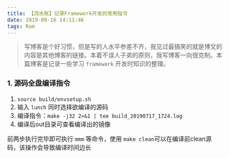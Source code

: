 ```yaml
---
title: 【流水账】记录Framework开发的常用指令
date: 2019-08-16 14:11:46
tags: Rom
---
```


> 写博客是个好习惯，但是写的人水平参差不齐，我见过最搞笑的就是博文的内容是其他博客的链接。本着不误人子弟的原则，我写博客一向很克制。本篇博客是记录一些学习 `framework` 开发时知识的整理。

<!-- more -->

### 1. 源码全盘编译指令

1. `source build/envsetup.sh`
2. 输入 `lunch` 同时选择欲编译的源码
3. 编译指令：`make -j32 2>&1 | tee build_20190717_1724.log`
4. 编译后out目录可查看编译出的镜像

前两步执行完毕即可执行 `mmm` 等命令，使用 `make clean`可以在编译前clean源码，该操作会导致编译时间边长